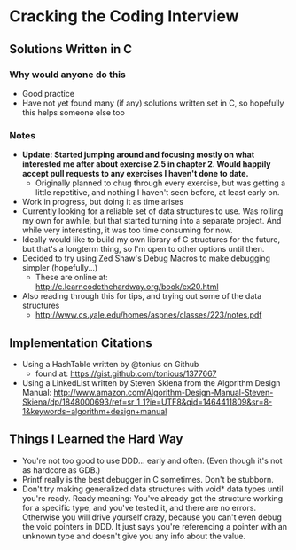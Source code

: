 # Cracking the Coding Interview
## Solutions Written in C

### Why would anyone do this
- Good practice
- Have not yet found many (if any) solutions written set in C, so hopefully this helps someone else too


### Notes
- **Update:  Started jumping around and focusing mostly on what interested me after about exercise 2.5 in chapter 2. Would happily accept pull requests to any exercises I haven't done to date.**
    * Originally planned to chug through every exercise, but was getting a little repetitive, and nothing I haven't seen before, at least early on.
- Work in progress, but doing it as time arises
- Currently looking for a reliable set of data structures to use. Was rolling my own for awhile, but that started turning into a separate project. And while very interesting, it was too time consuming for now.
- Ideally would like to build my own library of C structures for the future, but that's a longterm thing, so I'm open to other options until then.
- Decided to try using Zed Shaw's Debug Macros to make debugging simpler (hopefully...)
    * These are online at: http://c.learncodethehardway.org/book/ex20.html
- Also reading through this for tips, and trying out some of the data structures
    * http://www.cs.yale.edu/homes/aspnes/classes/223/notes.pdf

## Implementation Citations
- Using a HashTable written by @tonius on Github
    * found at: https://gist.github.com/tonious/1377667
- Using a LinkedList written by Steven Skiena from the Algorithm Design Manual: http://www.amazon.com/Algorithm-Design-Manual-Steven-Skiena/dp/1848000693/ref=sr_1_1?ie=UTF8&qid=1464411809&sr=8-1&keywords=algorithm+design+manual

## Things I Learned the Hard Way
- You're not too good to use DDD... early and often. (Even though it's not as hardcore as GDB.)
- Printf really is the best debugger in C sometimes. Don't be stubborn.
- Don't try making generalized data structures with void\* data types until you're ready. Ready meaning: You've already got the structure working for a specific type, and you've tested it, and there are no errors. Otherwise you will drive yourself crazy, because you can't even debug the void pointers in DDD. It just says you're referencing a pointer with an unknown type and doesn't give you any info about the value.


